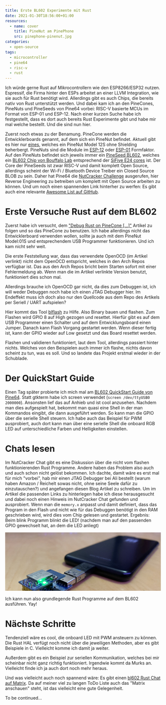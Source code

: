 ```yaml
---
title: Erste BL602 Experimente mit Rust
date: 2021-01-30T18:56:00+01:00
resources:
  - name: cover
    title: PineNut am PinePhone
    src: pinephone-pinenut.jpg
categories:
  - open-source
tags:
  - microcontroller
  - pine64
  - risc-v
  - rust
---
```


Ich würde gerne Rust auf Mikrocontrollern wie den ESP8266/ESP32 nutzen.
Espressif, die Firma hinter den ESPs arbeitet an einer LLVM Integration, wie sie auch für Rust benötigt wird.
Allerdings gibt es auch Chips, die bereits nativ von Rust unterstützt werden.
Und dabei kam ich an den PineCones, PineNuts und PineSeeds von Pine64 vorbei: RISC-V basierte MCUs im Format von ESP-01 und ESP-12.
Nach einer kurzen Suche habe ich festgestellt, dass es dort auch bereits Rust Experimente gibt und habe mir mal welche bestellt.
Und die sind nun hier.

Zuerst noch etwas zu der Benamung.
PineCone werden die Entwicklerboards genannt, auf dem sich ein PineNut befindet.
Aktuell gibt es hier nur [eines](https://pine64.com/product/pinecone-bl602-evaluation-board/), welches ein PineNut Model 12S ohne Shielding beherbergt.
PineNuts sind die Module im [ESP-12](https://pine64.com/product/pinenut-model12s-wifi-ble5-stamp/) oder [ESP-01](https://pine64.com/product/pinenut-model01s-wifi-ble5-module/) Formfaktor.
Auf den PineNuts befindet sich jeweils immer ein [PineSeed BL602](https://pine64.com/product/pineseed-bl602-wifi-ble5-soc/), welches ein [BL602 Chip von Bouffalo Lab](https://www.bouffalolab.com/bl602) entsprechend der [SiFive E24 cores](https://www.sifive.com/cores/e24) ist.
Der Core der PineSeeds ist zwar RISC-V und damit komplett Open Source, allerdings scheint der Wi-Fi / Bluetooth Device Treiber ein Closed Source BLOB zu sein.
Daher hat Pine64 die [NutCracker Challenge](https://wiki.pine64.org/wiki/Nutcracker) ausgerufen, hier Reverse Engineering zu betreiben um komplett mit Open Source arbeiten zu können.
Und um noch einen spannenden Link hinterher zu werfen: Es gibt auch eine relevante [Awesome List auf GitHub](https://github.com/mkroman/awesome-bouffalo).

# Erste Versuche Rust auf dem BL602

Zuerst habe ich versucht, dem ["Debug Rust on PineCone […]"](https://lupyuen.github.io/articles/debug) Artikel zu folgen und so das PineCone zu benutzen.
Ich habe allerdings nicht das Entwicklerboard verwenden wollen, sollte ja auch mit dem PineNut Model:01S und entsprechendem USB Programmer funktionieren.
Und ich kam nicht sehr weit.

Die erste Feststellung war, dass das verwendete OpenOCD (im Artikel verlinkt) nicht dem OpenOCD entspricht, welches in den Arch Repos verfügbar ist.
Das aus den Arch Repos bricht beim Starten sofort mit einer Fehlermeldung ab.
Wenn man die im Artikel verlinkte Version benutzt, funktioniert dies schon mal.

Allerdings brauche ich OpenOCD gar nicht, da dies zum Debuggen ist, ich will weder Debuggen noch habe ich einen JTAG Debugger hier.
Im Endeffekt muss ich doch also nur den Quellcode aus dem Repo des Artikels per Seriell / UART aufspielen?

Hier kommt das Tool [blflash](https://github.com/spacemeowx2/blflash) zu Hilfe.
Also Binary bauen und flashen.
Zum Flashen wird GPIO 8 auf High gezogen und resettet.
Hierfür gibt es auf dem USB Programmer einen Schalter und auf dem Entwicklungsboard einen Jumper.
Danach kann Flash Vorgang gestartet werden.
Wenn dieser fertig ist, kann der GPIO wieder auf Low gesetzt und das Board resettet werden.

Flashen und validieren funktioniert, laut dem Tool, allerdings passiert hinter nichts.
Welches von den Beispielen auch immer ich flashe, nichts davon scheint zu tun, was es soll.
Und so landete das Projekt erstmal wieder in der Schublade.

# Der QuickStart Guide

Einen Tag später probierte ich mich mal am [BL602 QuickStart Guide von Pine64](https://pine64.github.io/bl602-docs/Quickstart_Guide/Linux/Quickstart_Linux_ubuntu.html).
Statt gtkterm habe ich screen verwendet (`screen /dev/ttyUSB0 2000000`).
Ansonsten lief das auf Anhieb und ist cool anzusehen.
Nachdem man dies aufgespielt hat, bekommt man quasi eine Shell in der man Kommandos eingibt, die dann ausgeführt werden.
So kann man die GPIO über die serielle Shell steuern.
Ich habe auch das Beispiel für PWM ausprobiert, auch dort kann man über eine serielle Shell die onboard RGB LED auf unterschiedliche Farben und Helligkeiten einstellen.

# Chats lesen

Im NutCracker Chat gibt es eine Diskussion über die nicht vom flashen funktionierenden Rust Programme.
Andere haben das Problem also auch und auch schon nicht gelöst bekommen.
Ich dachte, damit wäre es erst mal für mich "vorbei", hab mir einen JTAG Debugger bei Ali bestellt (warum haben Amazon / Reichelt sowas nicht, ohne seine Seele dafür zu einzutauschen?) und angefangen diesen Blog Artikel zu schreiben.
Um im Artikel die passenden Links zu hinterlegen habe ich diese herausgesucht und dabei noch einen Hinweis im NutCracker Chat gefunden und ausprobiert.
Wenn man die `memory.x` anpasst und damit definiert, dass das Program in den Flash und nicht wie für das Debuggen benötigt in den RAM geschrieben wird, wird dies vom Chip gelesen und gestartet.
Ergebnis: Beim blink Programm blinkt die LED! (nachdem man auf den passenden GPIO gewechselt hat, an dem die LED anliegt)

![PineNut an meinem PinePhone](pinephone-pinenut.jpg)

Ich kann nun also grundlegende Rust Programme auf dem BL602 ausführen.
Yay!

# Nächste Schritte

Tendenziell wäre es cool, die onboard LED mit PWM ansteuern zu können.
Die Rust HAL verfügt noch nicht über die jeweiligen Methoden, aber es gibt Beispiele in C.
Vielleicht komme ich damit ja weiter.

Außerdem gibt es ein Beispiel zur seriellen Kommunikation, welches bei mir scheinbar nicht ganz richtig funktioniert.
Irgendwie kommt da Murks an.
Vielleicht finde ich ja auch dort noch mehr heraus.

Und was vielleicht auch noch spannend wäre: Es gibt einen [bl602 Rust Chat auf Matrix](https://matrix.to/#/#bl602-rust:matrix.org).
Da auf meiner viel zu langen ToDo Liste auch das "Matrix anschauen" steht, ist das vielleicht eine gute Gelegenheit.

To be continued…
